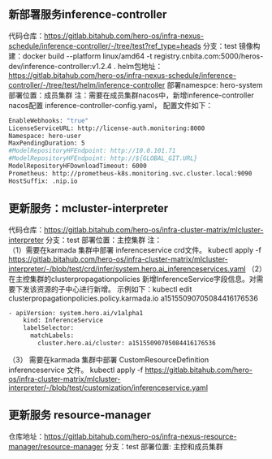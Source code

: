
## 新部署服务inference-controller

代码仓库：<https://gitlab.bitahub.com/hero-os/infra-nexus-schedule/inference-controller/-/tree/test?ref_type=heads>
分支：test
镜像构建：docker build --platform linux/amd64 -t registry.cnbita.com:5000/heros-dev/inference-controller:v1.2.4 .
helm包地址：<https://gitlab.bitahub.com/hero-os/infra-nexus-schedule/inference-controller/-/tree/test/helm/inference-controller>
部署namespce: hero-system
部署位置：成员集群
注：需要在成员集群nacos中，新增inference-controller nacos配置 inference-controller-config.yaml， 配置文件如下：

```bash
EnableWebhooks: "true"
LicenseServiceURL: http://license-auth.monitoring:8000
Namespace: hero-user
MaxPendingDuration: 5
#ModelRepositoryHFEndpoint: http://10.0.101.71
#ModelRepositoryHFEndpoint: http://${GLOBAL_GIT.URL}
ModelRepositoryHFDownloadTimeout: 6000
Prometheus: http://prometheus-k8s.monitoring.svc.cluster.local:9090
HostSuffix: .nip.io
```

## 更新服务：mcluster-interpreter

代码仓库：<https://gitlab.bitahub.com/hero-os/infra-cluster-matrix/mlcluster-interpreter>
分支：test
部署位置：主控集群
注：  
（1）需要在karmada 集群中部署 inferenceservice crd文件。
kubectl apply -f <https://gitlab.bitahub.com/hero-os/infra-cluster-matrix/mlcluster-interpreter/-/blob/test/crd/infer/system.hero.ai_inferenceservices.yaml>
（2）在主控集群的clusterpropagationpolicies 新增InferenceService字段信息。对需要下发该资源的子中心进行新增。
示例如下：kubectl edit clusterpropagationpolicies.policy.karmada.io a15155090705084416176536

```bash
- apiVersion: system.hero.ai/v1alpha1
    kind: InferenceService
    labelSelector:
      matchLabels:
        cluster.hero.ai/cluster: a15155090705084416176536
```

（3） 需要在karmada 集群中部署 CustomResourceDefinition inferenceservice 文件。
kubectl apply -f <https://gitlab.bitahub.com/hero-os/infra-cluster-matrix/mlcluster-interpreter/-/blob/test/customization/inferenceservice.yaml>

## 更新服务 resource-manager

仓库地址：<https://gitlab.bitahub.com/hero-os/infra-nexus-resource-manager/resource-manager>
分支：test
部署位置: 主控和成员集群
